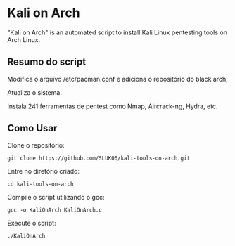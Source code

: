 # Kali on Arch

"Kali on Arch" is an automated script to install Kali Linux pentesting tools on Arch Linux.

## Resumo do script

Modifica o arquivo /etc/pacman.conf e adiciona o repositório do black arch;

Atualiza o sistema.

Instala 241 ferramentas de pentest como Nmap, Aircrack-ng, Hydra, etc.


## Como Usar

Clone o repositório:
```shell
git clone https://github.com/SLUK06/kali-tools-on-arch.git
```
Entre no diretório criado:
```shell
cd kali-tools-on-arch
```

Compile o script utilizando o gcc:
```shell
gcc -o KaliOnArch KaliOnArch.c
```

Execute o script:
```shell
./KaliOnArch
```



